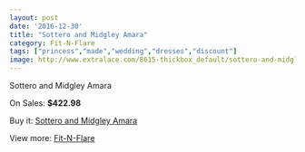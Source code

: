 ```yaml
---
layout: post
date: '2016-12-30'
title: "Sottero and Midgley Amara"
category: Fit-N-Flare
tags: ["princess","made","wedding","dresses","discount"]
image: http://www.extralace.com/8615-thickbox_default/sottero-and-midgley-amara.jpg
---
```

Sottero and Midgley Amara

On Sales: **$422.98**
<a href="https://www.extralace.com/fit-n-flare/4092-sottero-and-midgley-amara.html"><amp-img layout="responsive" width="600" height="600" src="//www.extralace.com/8615-thickbox_default/sottero-and-midgley-amara.jpg" alt="Sottero and Midgley Amara 0" /></a>
<a href="https://www.extralace.com/fit-n-flare/4092-sottero-and-midgley-amara.html"><amp-img layout="responsive" width="600" height="600" src="//www.extralace.com/8616-thickbox_default/sottero-and-midgley-amara.jpg" alt="Sottero and Midgley Amara 1" /></a>

Buy it: [Sottero and Midgley Amara](https://www.extralace.com/fit-n-flare/4092-sottero-and-midgley-amara.html "Sottero and Midgley Amara")

View more: [Fit-N-Flare](https://www.extralace.com/4-fit-n-flare "Fit-N-Flare")